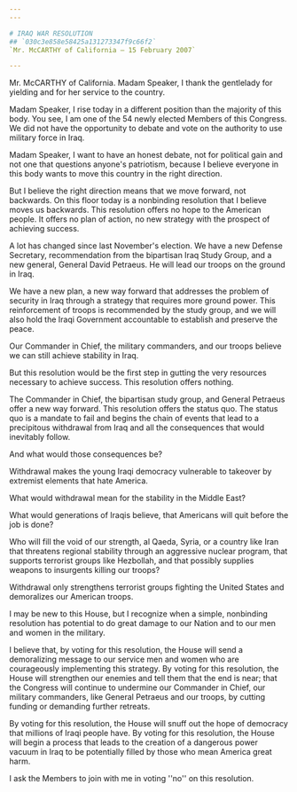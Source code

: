 ```yaml
---
---

# IRAQ WAR RESOLUTION
## `030c3e858e58425a131273347f9c66f2`
`Mr. McCARTHY of California — 15 February 2007`

---
```



Mr. McCARTHY of California. Madam Speaker, I thank the gentlelady for 
yielding and for her service to the country.

Madam Speaker, I rise today in a different position than the majority 
of this body. You see, I am one of the 54 newly elected Members of this 
Congress. We did not have the opportunity to debate and vote on the 
authority to use military force in Iraq.

Madam Speaker, I want to have an honest debate, not for political 
gain and not one that questions anyone's patriotism, because I believe 
everyone in this body wants to move this country in the right 
direction.

But I believe the right direction means that we move forward, not 
backwards. On this floor today is a nonbinding resolution that I 
believe moves us backwards. This resolution offers no hope to the 
American people. It offers no plan of action, no new strategy with the 
prospect of achieving success.

A lot has changed since last November's election. We have a new 
Defense Secretary, recommendation from the bipartisan Iraq Study Group, 
and a new general, General David Petraeus. He will lead our troops on 
the ground in Iraq.

We have a new plan, a new way forward that addresses the problem of 
security in Iraq through a strategy that requires more ground power. 
This reinforcement of troops is recommended by the study group, and we 
will also hold the Iraqi Government accountable to establish and 
preserve the peace.

Our Commander in Chief, the military commanders, and our troops 
believe we can still achieve stability in Iraq.

But this resolution would be the first step in gutting the very 
resources necessary to achieve success. This resolution offers nothing.

The Commander in Chief, the bipartisan study group, and General 
Petraeus offer a new way forward. This resolution offers the status 
quo. The status quo is a mandate to fail and begins the chain of events 
that lead to a precipitous withdrawal from Iraq and all the 
consequences that would inevitably follow.

And what would those consequences be?

Withdrawal makes the young Iraqi democracy vulnerable to takeover by 
extremist elements that hate America.

What would withdrawal mean for the stability in the Middle East?

What would generations of Iraqis believe, that Americans will quit 
before the job is done?

Who will fill the void of our strength, al Qaeda, Syria, or a country 
like Iran that threatens regional stability through an aggressive 
nuclear program, that supports terrorist groups like Hezbollah, and 
that possibly supplies weapons to insurgents killing our troops?

Withdrawal only strengthens terrorist groups fighting the United 
States and demoralizes our American troops.

I may be new to this House, but I recognize when a simple, nonbinding 
resolution has potential to do great damage to our Nation and to our 
men and women in the military.

I believe that, by voting for this resolution, the House will send a 
demoralizing message to our service men and women who are courageously 
implementing this strategy. By voting for this resolution, the House 
will strengthen our enemies and tell them that the end is near; that 
the Congress will continue to undermine our Commander in Chief, our 
military commanders, like General Petraeus and our troops, by cutting 
funding or demanding further retreats.



By voting for this resolution, the House will snuff out the hope of 
democracy that millions of Iraqi people have. By voting for this 
resolution, the House will begin a process that leads to the creation 
of a dangerous power vacuum in Iraq to be potentially filled by those 
who mean America great harm.

I ask the Members to join with me in voting ''no'' on this 
resolution.